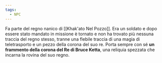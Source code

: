 ```yaml
---
tags:
  - NPC
---
```

Fa parte del regno nanico di [[Khak'ato Nel Pozzo]]. Era un soldato e dopo essere stato mandato in missione è tornato e non ha trovato più nessuna traccia del regno stesso, tranne una flebile traccia di una magia di teletrasporto e un pezzo della corona del suo re.
Porta sempre con sé **un frammento della corona del Re di Bruce Ketta**, una reliquia spezzata che incarna la rovina del suo regno.
